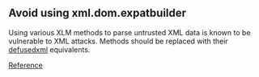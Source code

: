 ## Avoid using xml.dom.expatbuilder

Using various XLM methods to parse untrusted XML data is known to be vulnerable to XML attacks. 
Methods should be replaced with their [defusedxml](https://pypi.python.org/pypi/defusedxml/#defusedxml-sax) equivalents.

[Reference](https://docs.openstack.org/bandit/latest/api/bandit.blacklists.html#b313-b320-xml)